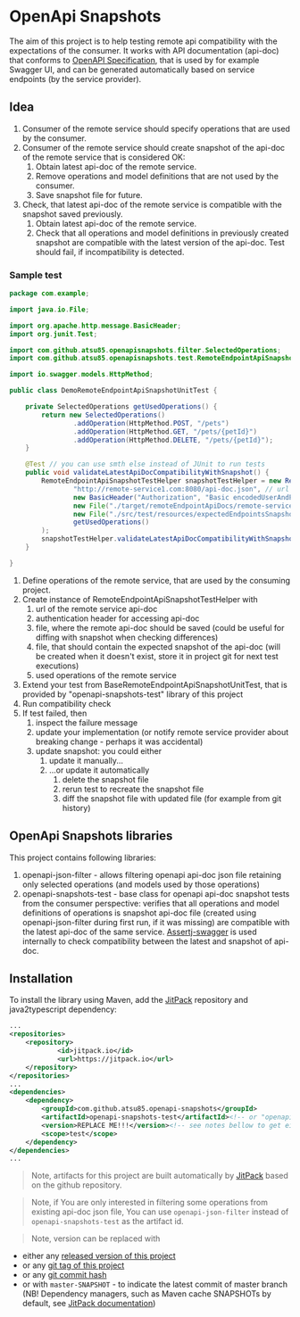 # OpenApi Snapshots
The aim of this project is to help testing remote api compatibility with the expectations of the consumer.
It works with API documentation (api-doc) that conforms to
[OpenAPI Specification](https://github.com/OAI/OpenAPI-Specification/blob/master/versions/2.0.md),
that is used by for example Swagger UI,
and can be generated automatically based on service endpoints (by the service provider).

## Idea
1. Consumer of the remote service should specify operations that are used by the consumer.
1. Consumer of the remote service should create snapshot of the api-doc of the remote service that is considered OK:
   1. Obtain latest api-doc of the remote service.
   1. Remove operations and model definitions that are not used by the consumer.
   1. Save snapshot file for future.
1. Check, that latest api-doc of the remote service is compatible with the snapshot saved previously.
   1. Obtain latest api-doc of the remote service.
   2. Check that all operations and model definitions in previously created snapshot are compatible with the latest version of the api-doc.
Test should fail, if incompatibility is detected.

### Sample test
```Java
package com.example;

import java.io.File;

import org.apache.http.message.BasicHeader;
import org.junit.Test;

import com.github.atsu85.openapisnapshots.filter.SelectedOperations;
import com.github.atsu85.openapisnapshots.test.RemoteEndpointApiSnapshotTestHelper;

import io.swagger.models.HttpMethod;

public class DemoRemoteEndpointApiSnapshotUnitTest {

	private SelectedOperations getUsedOperations() {
		return new SelectedOperations()
				.addOperation(HttpMethod.POST, "/pets")
				.addOperation(HttpMethod.GET, "/pets/{petId}")
				.addOperation(HttpMethod.DELETE, "/pets/{petId}");
	}

	@Test // you can use smth else instead of JUnit to run tests
	public void validateLatestApiDocCompatibilityWithSnapshot() {
		RemoteEndpointApiSnapshotTestHelper snapshotTestHelper = new RemoteEndpointApiSnapshotTestHelper(
				"http://remote-service1.com:8080/api-doc.json", // url that should be used to obtain latest api-doc
				new BasicHeader("Authorization", "Basic encodedUserAndPassword"), // what ever authorization header is used
				new File("./target/remoteEndpointApiDocs/remote-service1.json"), // could be temporary file, that is deleted right after test finishes
				new File("./src/test/resources/expectedEndpointsSnapshots/remote-service1.json"), // store this somewhere, for example in the project git repository
				getUsedOperations()
		);
		snapshotTestHelper.validateLatestApiDocCompatibilityWithSnapshot();
	}

}
```
1. Define operations of the remote service, that are used by the consuming project.
1. Create instance of RemoteEndpointApiSnapshotTestHelper with
   1. url of the remote service api-doc
   1. authentication header for accessing api-doc
   1. file, where the remote api-doc should be saved (could be useful for diffing with snapshot when checking differences)
   1. file, that should contain the expected snapshot of the api-doc (will be created when it doesn't exist, store it in project git for next test executions)
   1. used operations of the remote service
1. Extend your test from BaseRemoteEndpointApiSnapshotUnitTest, that is provided by "openapi-snapshots-test" library of this project
1. Run compatibility check
1. If test failed, then
   1. inspect the failure message
   1. update your implementation (or notify remote service provider about breaking change - perhaps it was accidental)
   1. update snapshot: you could either
      1. update it manually...
      1. ...or update it automatically
         1. delete the snapshot file
         1. rerun test to recreate the snapshot file
         1. diff the snapshot file with updated file (for example from git history)


## OpenApi Snapshots libraries

This project contains following libraries:
1. openapi-json-filter - allows filtering openapi api-doc json file retaining only selected operations (and models used by those operations)
2. openapi-snapshots-test - base class for openapi api-doc snapshot tests from the consumer perspective:
verifies that all operations and model definitions of operations is snapshot api-doc file
(created using openapi-json-filter during first run, if it was missing)
are compatible with the latest api-doc of the same service.
[Assertj-swagger](https://github.com/RobWin/assertj-swagger) is used internally to check compatibility between the latest and snapshot of api-doc.

## Installation

To install the library using Maven, add the [JitPack](https://jitpack.io/) repository and java2typescript dependency:

```xml
...
<repositories>
	<repository>
			<id>jitpack.io</id>
			<url>https://jitpack.io</url>
	</repository>
</repositories>
...
<dependencies>
	<dependency>
		<groupId>com.github.atsu85.openapi-snapshots</groupId>
		<artifactId>openapi-snapshots-test</artifactId><!-- or "openapi-json-filter" if you just want to filter some operations  -->
		<version>REPLACE ME!!!</version><!-- see notes bellow to get either snapshot or specific commit or tag or other version -->
		<scope>test</scope>
	</dependency>
</dependencies>
...
```

> Note, artifacts for this project are built automatically by [JitPack](https://jitpack.io/docs/#how-to) based on the github repository.

> Note, if You are only interested in filtering some operations from existing api-doc json file, You can use `openapi-json-filter` instead of `openapi-snapshots-test` as the artifact id.

> Note, version can be replaced with
* either any [released version of this project](../../releases)
* or any [git tag of this project](../../tags)
* or any [git commit hash](../../commits/master)
* or with `master-SNAPSHOT` - to indicate the latest commit of master branch (NB! Dependency managers, such as Maven cache SNAPSHOTs by default, see [JitPack documentation](https://jitpack.io/docs/#snapshots))
